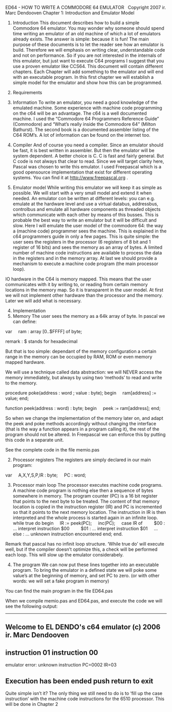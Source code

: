 ﻿ED64 - HOW TO WRITE A COMMODORE 64 EMULATOR
  Copyright 2007 ir. Marc Dendooven
Chapter 1: Introduction and Emulator Model

1. Introduction
This document describes how to build a simple Commodore 64 emulator. You may wonder why someone should spend time writing an emulator of an old machine of which a lot of emulators already exists. The answer is simple: because it is fun! 
The main purpose of these documents is to let the reader see how an emulator is build. Therefore we will emphasis on writing clear, understandable code and not on performance. So if you are not interested in the internals of this emulator, but just want to execute C64 programs I suggest that you use a proven emulator like CCS64.
This document will contain different chapters. Each Chapter will add something to the emulator and will end with an executable program. 
In this first chapter we will establish a simple model for the emulator and show how this can be programmed.

2. Requirements
1. Information
To write an emulator, you need a good knowledge of the emulated machine. Some experience with machine code programming on the c64 will be an advantage. The c64 is a well documented machine. I used the “Commodore 64 Programmers Reference Guide” (Commodore) and “What’s really inside the Commodore 64” (Milton Bathurst). The second book is a documented assembler listing of the C64 ROM’s. A lot of information can be found on the internet too.

2. Compiler
And of course you need a compiler. Since an emulator should be fast, it is best written in assembler. But then the emulator will be system dependent. A better choice is C. C is fast and fairly general. But C code is not always that clear to read. Since we will target clarity here, Pascal was chosen to write this emulator. I used Freepascal which is a good opensource implementation that exist for different operating systems. You can find it at http://www.freepascal.org .



3. Emulator model
While writing this emulator we will keep it as simple as possible. We will start with a very small model and extend it when needed. 
An emulator con be written at different levels: you can e.g. emulate at the hardware level and use a virtual databus, addressbus, controlbus and emulate all hardware components as threaded objects which communicate with each other by means of this busses. This is probable the best way to write an emulator but it will be difficult and slow. 
Here I will emulate the user model of the commodore 64: the way a (machine code) programmer sees the machine. This is explained in the c64 programmers guide in only a few pages.
This is quite simple: the user sees the registers in the processor (6 registers of 8 bit and 1 register of 16 bits) and sees the memory as an array of bytes. A limited number of machine code instructions are available to process the data in the registers and in the memory array. At last we should provide a mechanism to execute a machine code program (the main processor loop).

IO hardware in the C64 is memory mapped. This means that the user communicates with it by writing to, or reading from certain memory locations in the memory map. So it is transparent in the user model. At first we will not implement other hardware than the processor and the memory. Later we will add what is necessary. 

4. Implementation
1. Memory
The user sees the memory as a 64k array of byte. In pascal we can define:

var
    ram : array [0..$FFFF] of byte;

remark : $ stands for hexadecimal

But that is too simple: dependant of the memory configuration a certain range in the memory can be occupied by RAM, ROM or even memory mapped hardware.

We will use a technique called data abstraction: we will NEVER access the memory immediately, but always by using two ‘methods’ to read and write to the memory.

procedure poke(address : word ; value : byte);
begin
    ram[address] := value;
end;

function peek(address : word) : byte;
begin
    peek := ram[address];
end;

So when we change the implementation of the memory later on, and adapt the peek and poke methods accordingly without changing the interface (that is the way a function appears in a program calling it), the rest of the program should not be altered. In Freepascal we can enforce this by putting this code in a separate unit.

See the complete code in the file memio.pas

2. Processor registers
The registers are simply declared in our main program:

var
    A,X,Y,S,P,IR : byte;
    PC : word;

3. Processor main loop
The processor executes machine code programs. A machine code program is nothing else then a sequence of bytes somewhere in memory. The program counter (PC) is a 16 bit register that points to the next byte to be treated. The content of that memory location is copied in the instruction register (IR) and PC is incremented so that it points to the next memory location. The instruction in IR is then interpreted and the whole process is started again in an infinite loop.
while true do
begin
    IR := peek(PC);
    inc(PC);
    case IR of
        $00 : … interpret instruction $00
        $01 : … interpret instruction $01
    …
    else : … unknown instruction encountered
end;
end.

Remark that pascal has no infinit loop structure. ‘While true do’ will execute well, but if the compiler doesn’t optimize this, a check will be performed each loop. This will slow up the emulator considerabely.

4. The program
We can now put these lines together into an executable program. To bring the emulator in a defined state we will poke some value’s at the beginning of memory, and set PC to zero. (or with other words: we will set a fake program in memory)

You can find the main program in the file ED64.pas

When we compile memio.pas and ED64.pas, and execute the code we will see the following output:

--------------------------------------
Welcome to EL DENDO's c64 emulator
(c) 2006 ir. Marc Dendooven
--------------------------------------
instruction 01
instruction 00
--------------------------------------
emulator error: unknown instruction
PC=0002 IR=03

Execution has been ended
push return to exit
--------------------------------------

Quite simple isn’t it? The only thing we still need to do is to ‘fill up the case instruction’ with the machine code instructions for the 6510 processor. This will be done in Chapter 2

